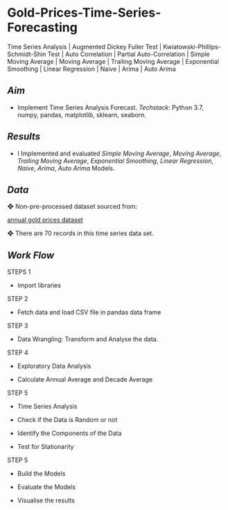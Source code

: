 # Gold-Prices-Time-Series-Forecasting
Time Series  Analysis | Augmented Dickey Fuller Test | Kwiatowski-Phillips-Schmidt-Shin Test | Auto Correlation | Partial Auto-Correlation | Simple Moving Average | Moving Average | Trailing Moving Average | Exponential Smoothing | Linear Regression | Naive | Arima | Auto Arima

<h2> <i>Aim</i> </h2>		
<ul>
<li> Implement Time Series Analysis Forecast.
<i>Techstack</i>: Python 3.7, numpy, pandas, matplotlib, sklearn, seaborn. </li>
</ul>

<h2> <i>Results</i> </h2>		
<ul>  
<li> I Implemented and evaluated <i>Simple Moving Average</i>, <i>Moving Average</i>, <i>Trailing Moving Average</i>, <i>Exponential Smoothing</i>, <i>Linear Regression</i>, <i>Naive</i>, <i>Arima</i>, <i>Auto Arima</i> Models. </li>
</ul>

<h2> <i>Data</i> </h2>	
❖ Non-pre-processed dataset sourced from:

[annual gold prices dataset](https://github.com/Jehjay/Gold-Prices-Time-Series-Forecasting/blob/main/annual_gold_prices.csv)

❖ There are 70 records in this time series data set.

<h2> <i>Work Flow</i> </h2>	
STEPS 1
<ul><li>Import libraries</li></ul>
STEP 2
<ul><li>Fetch data and load CSV file in pandas data frame</li></ul>
STEP 3
<ul><li>Data Wrangling: Transform and Analyse the data.</li></ul>
STEP 4
<ul><li>Exploratory Data Analysis </li></ul>
<ul><li>Calculate Annual Average and Decade Average</li></ul>
STEP 5
<ul><li>Time Series Analysis</li></ul>
<ul><li>Check if the Data is Random or not</li></ul>
<ul><li>Identify the Components of the Data</li></ul>
<ul><li>Test for Stationarity</li></ul>
STEP 5
<ul><li>Build the Models</li></ul>
<ul><li>Evaluate the Models</li></ul>
<ul><li>Visualise the results</li></ul>
